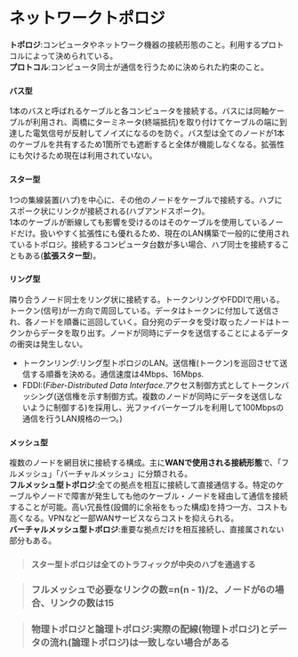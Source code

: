 # ネットワークトポロジ

**トポロジ**:コンピュータやネットワーク機器の接続形態のこと。利用するプロトコルによって決められている。  
**プロトコル**:コンピュータ同士が通信を行うために決められた約束のこと。

### **`バス型`**
1本のバスと呼ばれるケーブルと各コンピュータを接続する。バスには同軸ケーブルが利用され、両橋にターミネータ(終端抵抗)を取り付けてケーブルの端に到達した電気信号が反射してノイズになるのを防ぐ。バス型は全てのノードが1本のケーブルを共有するため1箇所でも遮断すると全体が機能しなくなる。拡張性にも欠けるため現在は利用されていない。

### **`スター型`**
1つの集線装置(ハブ)を中心に、その他のノードをケーブルで接続する。ハブにスポーク状にリンクが接続される(ハブアンドスポーク)。  
1本のケーブルが断線しても影響を受けるのはそのケーブルを使用しているノードだけ。扱いやすく拡張性にも優れるため、現在のLAN構築で一般的に使用されているトポロジ。接続するコンピュータ台数が多い場合、ハブ同士を接続することもある(**拡張スター型**)。

### **`リング型`**
隣り合うノード同士をリング状に接続する。トークンリングやFDDIで用いる。トークン(信号)が一方向で周回している。データはトークンに付加して送信され、各ノードを順番に巡回していく。自分宛のデータを受け取ったノードはトークンからデータを取り出す。ノードが同時にデータを送信することによるデータの衝突は発生しない。  
- トークンリング:リング型トポロジのLAN。送信権(トークン)を巡回させて送信する順番を決める。通信速度は4Mbps、16Mbps.  
- FDDI:(*Fiber-Distributed Data Interface*.アクセス制御方式としてトークンバッシング(送信権を示す制御方式。複数のノードが同時にデータを送信しないように制御する)を採用し、光ファイバーケーブルを利用して100Mbpsの通信を行うLAN規格の一つ。)

### **`メッシュ型`**
複数のノードを網目状に接続する構成。主に**WANで使用される接続形態**で、「フルメッシュ」「バーチャルメッシュ」に分類される。  
**フルメッシュ型トポロジ**:全ての拠点を相互に接続して直接通信する。特定のケーブルやノードで障害が発生しても他のケーブル・ノードを経由して通信を接続することが可能。高い冗長性(設備的に余裕をもった構成)を持つ一方、コストも高くなる。VPNなど一部WANサービスならコストを抑えられる。  
**バーチャルメッシュ型トポロジ**:重要な拠点だけを相互接続し、直接属されない部分もある。

> ### `スター型トポロジは全てのトラフィックが中央のハブを通過する`

> ### フルメッシュで必要なリンクの数=n(n - 1)/2、ノードが6の場合、リンクの数は15

> ### 物理トポロジと論理トポロジ:実際の配線(物理トポロジ)とデータの流れ(論理トポロジ)は一致しない場合がある
